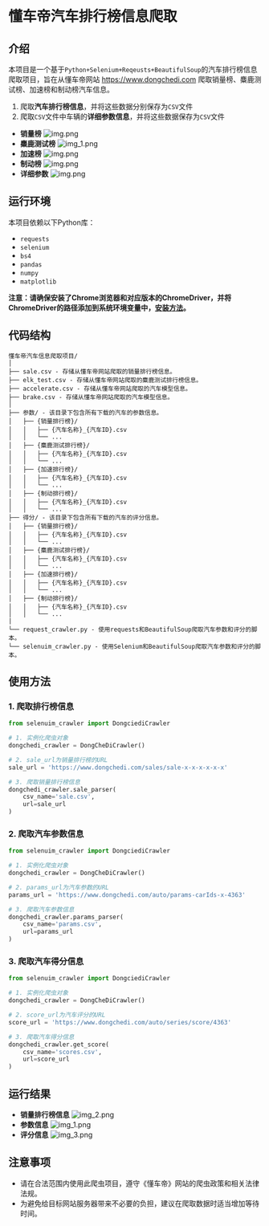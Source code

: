 # 懂车帝汽车排行榜信息爬取
## 介绍
本项目是一个基于`Python+Selenium+Reqeusts+BeautifulSoup`的汽车排行榜信息爬取项目，旨在从懂车帝网站 https://www.dongchedi.com  爬取销量榜、麋鹿测试榜、加速榜和制动榜汽车信息。
1. 爬取**汽车排行榜信息**，并将这些数据分别保存为`CSV`文件
2. 爬取`CSV`文件中车辆的**详细参数信息**，并将这些数据保存为`CSV`文件

- **销量榜**
![img.png](pics/img.png)
- **麋鹿测试榜**
![img_1.png](pics/img_1.png)
- **加速榜**
![img.png](pics/img_2.png)
- **制动榜**
![img.png](pics/img_3.png)
- **详细参数**
![img.png](pics/img_4.png)

## 运行环境
本项目依赖以下Python库：
- `requests`
- `selenium`
- `bs4`
- `pandas`
- `numpy`
- `matplotlib`

**注意：请确保安装了Chrome浏览器和对应版本的ChromeDriver，并将ChromeDriver的路径添加到系统环境变量中，[安装方法](https://blog.csdn.net/Z_Lisa/article/details/133307151)。**

## 代码结构
```
懂车帝汽车信息爬取项目/
│
├── sale.csv - 存储从懂车帝网站爬取的销量排行榜信息。
├── elk_test.csv - 存储从懂车帝网站爬取的麋鹿测试排行榜信息。
├── accelerate.csv - 存储从懂车帝网站爬取的汽车模型信息。
├── brake.csv - 存储从懂车帝网站爬取的汽车模型信息。
│
├── 参数/ - 该目录下包含所有下载的汽车的参数信息。
│   ├── {销量排行榜}/
│   │   ├── {汽车名称}_{汽车ID}.csv
│   │   └── ...
│   ├── {麋鹿测试排行榜}/
│   │   ├── {汽车名称}_{汽车ID}.csv
│   │   └── ...
│   ├── {加速排行榜}/
│   │   ├── {汽车名称}_{汽车ID}.csv
│   │   └── ...
│   ├── {制动排行榜}/
│   │   ├── {汽车名称}_{汽车ID}.csv
│   │   └── ...
├── 得分/ - 该目录下包含所有下载的汽车的评分信息。
│   ├── {销量排行榜}/
│   │   ├── {汽车名称}_{汽车ID}.csv
│   │   └── ...
│   ├── {麋鹿测试排行榜}/
│   │   ├── {汽车名称}_{汽车ID}.csv
│   │   └── ...
│   ├── {加速排行榜}/
│   │   ├── {汽车名称}_{汽车ID}.csv
│   │   └── ...
│   ├── {制动排行榜}/
│   │   ├── {汽车名称}_{汽车ID}.csv
│   │   └── ...
|
└── request_crawler.py - 使用requests和BeautifulSoup爬取汽车参数和评分的脚本。
└── selenuim_crawler.py - 使用Selenium和BeautifulSoup爬取汽车参数和评分的脚本。
```

## 使用方法
### 1. 爬取排行榜信息
```python
from selenuim_crawler import DongciediCrawler

# 1. 实例化爬虫对象
dongchedi_crawler = DongCheDiCrawler()

# 2. sale_url为销量排行榜的URL
sale_url = 'https://www.dongchedi.com/sales/sale-x-x-x-x-x-x'

# 3. 爬取销量排行榜信息
dongchedi_crawler.sale_parser(
    csv_name='sale.csv',
    url=sale_url
)
```
### 2. 爬取汽车参数信息
```python
from selenuim_crawler import DongciediCrawler

# 1. 实例化爬虫对象
dongchedi_crawler = DongCheDiCrawler()

# 2. params_url为汽车参数的URL
params_url = 'https://www.dongchedi.com/auto/params-carIds-x-4363'

# 3. 爬取汽车参数信息
dongchedi_crawler.params_parser(
    csv_name='params.csv',
    url=params_url
)
```

### 3. 爬取汽车得分信息
```python
from selenuim_crawler import DongciediCrawler

# 1. 实例化爬虫对象
dongchedi_crawler = DongCheDiCrawler()

# 2. score_url为汽车评分的URL
score_url = 'https://www.dongchedi.com/auto/series/score/4363'

# 3. 爬取汽车得分信息
dongchedi_crawler.get_score(
    csv_name='scores.csv',
    url=score_url
)
```
## 运行结果
- **销量排行榜信息**
![img_2.png](pics/img_5.png)
- **参数信息**
![img_1.png](pics/img_6.png)
- **评分信息**
![img_3.png](pics/img_7.png)
## 注意事项
- 请在合法范围内使用此爬虫项目，遵守《懂车帝》网站的爬虫政策和相关法律法规。
- 为避免给目标网站服务器带来不必要的负担，建议在爬取数据时适当增加等待时间。